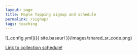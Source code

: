 ```yaml
---
layout: page
title: Maple Tapping signup and schedule
permalink: /signup/
tags: teaching
---
```


![_config.yml]({{ site.baseurl }}/images/shared_sr_code.png)


[Link to collection schedule!](https://docs.google.com/spreadsheets/d/1oOy5na8dfLb4KfqqTYV8EjOQIp5MbLbBguz_H-d7wqU/edit?usp=sharing)

